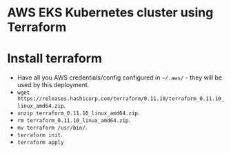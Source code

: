 # AWS EKS Kubernetes cluster using Terraform

# Install terraform

- Have all you AWS credentials/config configured in `~/.aws/` - they will be used by this deployment.
- `wget https://releases.hashicorp.com/terraform/0.11.10/terraform_0.11.10_linux_amd64.zip`.
- `unzip terraform_0.11.10_linux_amd64.zip`.
- `rm terraform_0.11.10_linux_amd64.zip`.
- `mv terraform /usr/bin/`.
- `terraform init`.
- `terraform apply`
